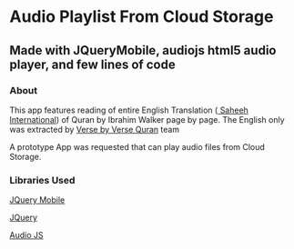<h1>Audio Playlist From Cloud Storage</h1>

<h2>Made with JQueryMobile, audiojs html5 audio player, and few lines of code</h2>

<h3>About</h3>

<p>This app features reading of entire English Translation (<a href="http://www.saheehinternational.com/" target="_blank"> Saheeh International</a>) of Quran by Ibrahim Walker page by page. The English only was extracted by <a href="http://www.versebyversequran.com/site/">Verse by Verse Quran</a> team</p>

<p>A prototype App was requested that can play audio files from Cloud Storage.</p>

<h3>Libraries Used</h3>
<p><a href="http://jquerymobile.com/" target="_blank">JQuery Mobile</a></p>
<p><a href="http://jquery.com/" target="_blank">JQuery</a></p>
<p><a href="http://kolber.github.io/audiojs/" target="_blank">Audio JS</a></p>
